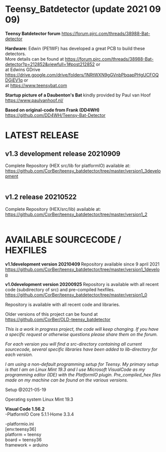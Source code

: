 # Teensy_Batdetector  (update 2021 09 09)

<b>Teensy Batdetector forum</b>
https://forum.pjrc.com/threads/38988-Bat-detector

<b>Hardware:</b>
Edwin (PE1WF) has developed a great PCB to build these detectors. <br>More details can be found at https://forum.pjrc.com/threads/38988-Bat-detector?p=212852&viewfull=1#post212852 or <br>
at Edwins GDrive https://drive.google.com/drive/folders/1NRtWXN9gGVnbPbqapPHgUCFOQDGjEV1q
or<br> at https://www.teensybat.com

<b>Startup picture of a Daubenton's Bat </b>
kindly provided by Paul van Hoof https://www.paulvanhoof.nl/

<b>Based on original-code from Frank (DD4WH)</b>
https://github.com/DD4WH/Teensy-Bat-Detector 
<br>

# LATEST RELEASE 
<b><h2> v1.3 development release 20210909</h2> </b>
Complete Repository (HEX src/lib for platformIO) available at: <br>
https://github.com/CorBer/teensy_batdetector/tree/master/version1_3development
<br>
<br>

<b><h2> v1.2 release 20210522</h2> </b>
Complete Repository (HEX/src/lib) available at: <br>
https://github.com/CorBer/teensy_batdetector/tree/master/version1_2
<br>
<br>
# AVAILABLE SOURCECODE / HEXFILES

<b> v1.1development version 20210409 </b>
Repository available since 9 april 2021 <br>
https://github.com/CorBer/teensy_batdetector/tree/master/version1_1develop

<b> v1.0development version 20200925 </b>
Repository is available with all recent code (subdirectory of src) and pre-compiled hexfiles. 
https://github.com/CorBer/teensy_batdetector/tree/master/version1_0

Repository is available with all recent code and libraries. 

Older versions of this project can be found at https://github.com/CorBer/OLD-teensy_batdetector

<i>This is a work in progress project, the code will keep changing. If you have a specific request or otherwise questions please share them on the forum. 

For each version you will find a src-directory containing all current sourcecode, several specific libraries have been added to lib-directory for each version. 

I am using a non-default programming setup for Teensy. My primary setup is that I am on Linux Mint 19.3 and I use Microsoft VisualCode as my programming editor (IDE) with the PlatformIO plugin. Pre_compiled_hex files made on my machine can be found on the various versions.</i>

Setup @2021-05-19

Operating system Linux Mint 19.3

<b>Visual Code 1.56.2</b><br>
-PlatformIO Core 5.1.1·Home 3.3.4

-platformio.ini<br>
  [env:teensy36]<br>
  platform = teensy<br>
  board = teensy36<br>
  framework = arduino<br>

